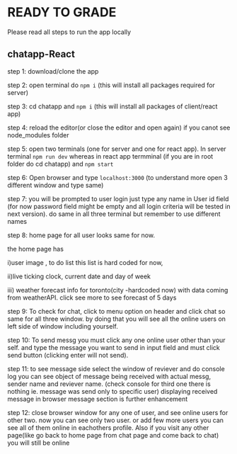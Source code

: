 # READY TO GRADE 

Please read all steps to run the app locally

## chatapp-React


step 1: download/clone the app


step 2: open terminal do  ```npm i``` (this will install all packages required for server)


step 3: cd chatapp and ```npm i``` (this will install all packages of client/react app)


step 4: reload the editor(or close the editor and open again) if you canot see node_modules folder


step 5: open two terminals (one for server and one for react app). In server terminal ```npm run dev``` whereas in react app termminal (if you are in root folder do cd chatapp) and ```npm start``` 

step 6: Open browser and type ```localhost:3000``` (to understand more open 3 different window and type same)

step 7: you will be prompted to user login just type any name in User id field (for now password field might be empty and all login criteria will be tested in next version). do same in all three terminal but remember to use different names


step 8: home page for all user looks same for now. 

  the home page has
  
  i)user image , to do list this list is hard coded for now,
  
  
  ii)live ticking clock, current date and day of week
  
  iii) weather forecast info for toronto(city -hardcoded now) with data coming from weatherAPI. click see more to see forecast        of 5 days


step 9: To check for chat, click to menu option on header and click chat so same for all three window.
      by doing that you will see all the online users on left side of window including yourself. 
      
      
step 10: To send messg you must click any one online user other than your self. and type the message you want to send in input field and must click send button (clicking enter will not send).

step 11: to see message side select the window of reviever and do console log you can see object of message being received with actual messg, sender name and reviever name. (check console for third one there is nothing ie. message was send only to specific user) displaying received message in browser message section is further enhancement

step 12: close browser window for any one of user, and see online users for other two. now you can see only two user. or add few more users you can see all of them online in eachothers profile. Also if you visit any other page(like go back to home page from chat page and come back to chat) you will still be online
